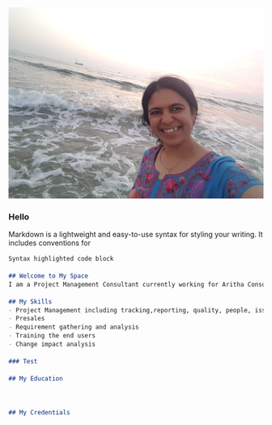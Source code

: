  ![Uma A](20201228_181659.jpg)

### Hello
Markdown is a lightweight and easy-to-use syntax for styling your writing. It includes conventions for

```markdown
Syntax highlighted code block

## Welcome to My Space
I am a Project Management Consultant currently working for Aritha Consulting.

## My Skills
- Project Management including tracking,reporting, quality, people, issue, scope,schedule, risk, financials etc
- Presales
- Requirement gathering and analysis
- Training the end users
- Change impact analysis

### Test

## My Education



## My Credentials
